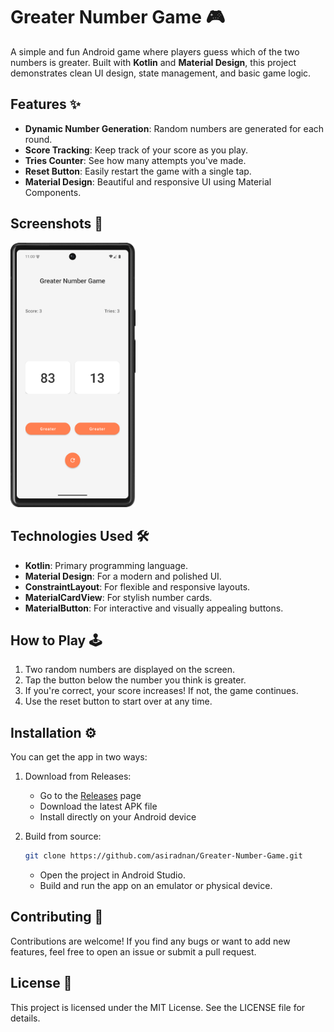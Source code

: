 # Greater Number Game 🎮

A simple and fun Android game where players guess which of the two numbers is greater. Built with **Kotlin** and **Material Design**, this project demonstrates clean UI design, state management, and basic game logic.

## Features ✨
- **Dynamic Number Generation**: Random numbers are generated for each round.
- **Score Tracking**: Keep track of your score as you play.
- **Tries Counter**: See how many attempts you've made.
- **Reset Button**: Easily restart the game with a single tap.
- **Material Design**: Beautiful and responsive UI using Material Components.

## Screenshots 📸
<img src="image.png" width="200" alt="Screenshot 1"/>

## Technologies Used 🛠️
- **Kotlin**: Primary programming language.
- **Material Design**: For a modern and polished UI.
- **ConstraintLayout**: For flexible and responsive layouts.
- **MaterialCardView**: For stylish number cards.
- **MaterialButton**: For interactive and visually appealing buttons.

## How to Play 🕹️
1. Two random numbers are displayed on the screen.
2. Tap the button below the number you think is greater.
3. If you're correct, your score increases! If not, the game continues.
4. Use the reset button to start over at any time.

## Installation ⚙️
You can get the app in two ways:

1. Download from Releases:
   - Go to the [Releases](https://github.com/asiradnan/Greater-Number-Game/releases) page
   - Download the latest APK file
   - Install directly on your Android device

2. Build from source:
   ```bash
   git clone https://github.com/asiradnan/Greater-Number-Game.git
    ```
   - Open the project in Android Studio.
    - Build and run the app on an emulator or physical device.
## Contributing 🤝
Contributions are welcome! If you find any bugs or want to add new features, feel free to open an issue or submit a pull request.
## License 📄
This project is licensed under the MIT License. See the LICENSE file for details.